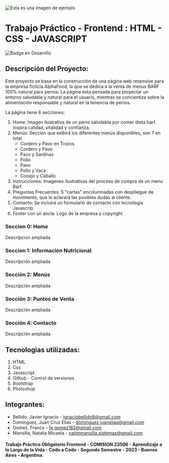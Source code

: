 ![Esta es una imagen de ejemplo](https://github.com/natimmansilla/TPO-AlphaFood/blob/main/image%20add%20README.md/Banner2.png)

# Trabajo Práctico - Frontend : HTML - CSS - JAVASCRIPT
![Badge en Desarollo](https://img.shields.io/badge/STATUS-EN%20DESAROLLO-green)

## Descripción del Proyecto:
Este proyecto se basa en la construcción de una página web resposive para la empresa ficticia AlphaFood, la que se dedica a la venta de menus BARF 100% natural para perros. La página esta pensada para proyectar un entorno saludable y natural para el usuario, mientras se concientiza sobre la alimentación responsable y natural en la tenencia de perros.

La página tiene 6 secciones:
  1. Home: Imagen ilustrativa de un perro saludable por comer dieta barf. Inspira calidad, vitalidad y confianza.
  2. Menús: Sección que exibirá los diferentes menús disponibles, son 7 en total
     * Cordero y Pavo en Trozos
     * Cordero y Pavo
     * Pavo y Sardinas
     * Pollo
     * Pavo
     * Pollo y Vaca
     * Conejo y Caballo
  3. Instrucciones: Imagenes ilustrativas del proceso de compra de un menu Barf.
  4. Preguntas Frecuentes: 5 "cartas" encolumnadas con despliegue de movimiento, que le aclarará las posibles dudas al cliente. 
  5. Contacto: Se incluirá un formulario de contacto con tecnologia Javascrip.
  6. Footer con un ancla: Logo de la empresa y copyright.

### Seccion 0: Home
Descripcion ampliada

### Seccion 1: Información Nutricional
Descripción ampliada

### Sección 2: Menús
Descripción ampliada

### Sección 3: Puntos de Venta
Descripción ampliada

### Sección 4: Contacto
Descripción ampliada


## Tecnologias utilizadas: 
1. HTML
2. Css
3. Javascript
4. Github - Control de versiones
5. Bootstrap
6. Photoshop

## Integrantes:
* Bellido, Javier Ignacio - ignaciobellido8@gmail.com
* Dominguez, Juan Cruz Elias - dominguez.juanelias@gmail.com
* Gomez, Franco - fe.gomez182@gmail.com
* Mansilla, Natalia Micaela - natimmansilla.sistemas@gmail.com

#### Trabajo Práctico Obligatorio Frontend - COMISION 23506 - Aprendizaje a lo Largo de la Vida - Codo a Codo - Segundo Semestre - 2023 - Buenos Aires - Argentina.
